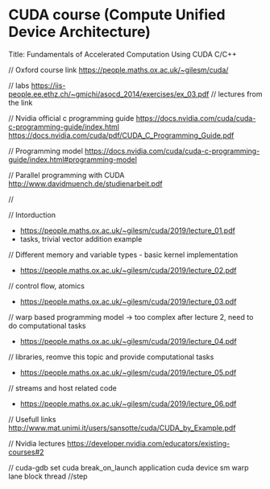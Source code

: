 # CUDA course (Compute Unified Device Architecture)
Title: Fundamentals of Accelerated Computation Using CUDA C/C++

// Oxford course link
https://people.maths.ox.ac.uk/~gilesm/cuda/

// labs
https://iis-people.ee.ethz.ch/~gmichi/asocd_2014/exercises/ex_03.pdf
// lectures from the link

// Nvidia official c programming guide
https://docs.nvidia.com/cuda/cuda-c-programming-guide/index.html
https://docs.nvidia.com/cuda/pdf/CUDA_C_Programming_Guide.pdf

// Programming model
https://docs.nvidia.com/cuda/cuda-c-programming-guide/index.html#programming-model

// Parallel programming with CUDA
http://www.davidmuench.de/studienarbeit.pdf

// 

// Intorduction
- https://people.maths.ox.ac.uk/~gilesm/cuda/2019/lecture_01.pdf
- tasks, trivial vector addition example

// Different memory and variable types - basic kernel implementation
- https://people.maths.ox.ac.uk/~gilesm/cuda/2019/lecture_02.pdf

// control flow, atomics
- https://people.maths.ox.ac.uk/~gilesm/cuda/2019/lecture_03.pdf

// warp based programming model -> too complex after lecture 2, need to do computational tasks
- https://people.maths.ox.ac.uk/~gilesm/cuda/2019/lecture_04.pdf

// libraries, reomve this topic and provide computational tasks
- https://people.maths.ox.ac.uk/~gilesm/cuda/2019/lecture_05.pdf

// streams and host related code
- https://people.maths.ox.ac.uk/~gilesm/cuda/2019/lecture_06.pdf

// Usefull links
http://www.mat.unimi.it/users/sansotte/cuda/CUDA_by_Example.pdf

// Nvidia lectures
https://developer.nvidia.com/educators/existing-courses#2


// cuda-gdb
set cuda break_on_launch application
cuda device sm warp lane block thread
//step
